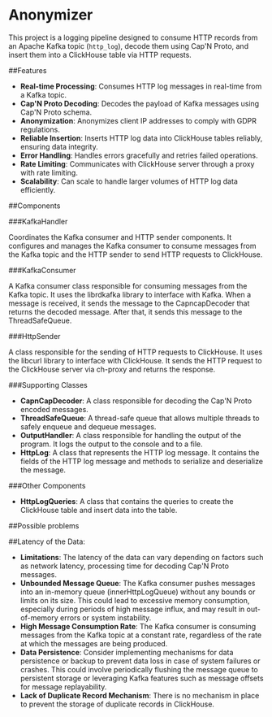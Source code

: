 # Anonymizer


This project is a logging pipeline designed to consume HTTP records from an Apache Kafka topic (`http_log`), decode them using Cap'N Proto, and insert them into a ClickHouse table via HTTP requests.


##Features

- **Real-time Processing**: Consumes HTTP log messages in real-time from a Kafka topic.
- **Cap'N Proto Decoding**: Decodes the payload of Kafka messages using Cap'N Proto schema.
- **Anonymization**: Anonymizes client IP addresses to comply with GDPR regulations.
- **Reliable Insertion**: Inserts HTTP log data into ClickHouse tables reliably, ensuring data integrity.
- **Error Handling**: Handles errors gracefully and retries failed operations.
- **Rate Limiting**: Communicates with ClickHouse server through a proxy with rate limiting.
- **Scalability**: Can scale to handle larger volumes of HTTP log data efficiently.


##Components

###KafkaHandler

Coordinates the Kafka consumer and HTTP sender components. It configures and manages the Kafka consumer to consume messages from the Kafka topic and the HTTP sender to send HTTP requests to ClickHouse.


###KafkaConsumer 

A Kafka consumer class responsible for consuming messages from the Kafka topic. It uses the librdkafka library to interface with Kafka. When a message is received, it sends the message to the CapncapDecoder that returns the decoded message. After that, it sends this message to the ThreadSafeQueue.

###HttpSender   

A class responsible for the sending of HTTP requests to ClickHouse. It uses the libcurl library to interface with ClickHouse. It sends the HTTP request to the ClickHouse server via ch-proxy and returns the response.


###Supporting Classes

- **CapnCapDecoder**: A class responsible for decoding the Cap'N Proto encoded messages.
- **ThreadSafeQueue**: A thread-safe queue that allows multiple threads to safely enqueue and dequeue messages.
- **OutputHandler**: A class responsible for handling the output of the program. It logs the output to the console and to a file.
- **HttpLog**: A class that represents the HTTP log message. It contains the fields of the HTTP log message and methods to serialize and deserialize the message.

###Other Components

- **HttpLogQueries**: A class that contains the queries to create the ClickHouse table and insert data into the table.




##Possible problems

##Latency of the Data:

- **Limitations**: The latency of the data can vary depending on factors such as network latency, processing time for decoding Cap'N Proto messages.
- **Unbounded Message Queue**: The Kafka consumer pushes messages into an in-memory queue (innerHttpLogQueue) without any bounds or limits on its size. This could lead to excessive memory consumption, especially during periods of high message influx, and may result in out-of-memory errors or system instability.
- **High Message Consumption Rate**: The Kafka consumer is consuming messages from the Kafka topic at a constant rate, regardless of the rate at which the messages are being produced.
- **Data Persistence**: Consider implementing mechanisms for data persistence or backup to prevent data loss in case of system failures or crashes. This could involve periodically flushing the message queue to persistent storage or leveraging Kafka features such as message offsets for message replayability.
- **Lack of Duplicate Record Mechanism**: There is no mechanism in place to prevent the storage of duplicate records in ClickHouse.